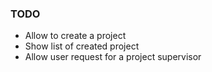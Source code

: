 ### TODO

- Allow to create a project
- Show list of created project
- Allow user request for a project supervisor
